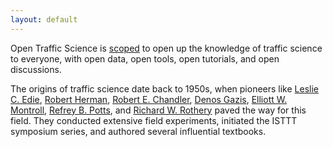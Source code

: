 ```yaml
---
layout: default
---
```

Open Traffic Science is [scoped](https://www.opentraffic.science/scope) to open up the knowledge of traffic science to everyone, with open data, open tools, open tutorials, and open discussions.

The origins of traffic science date back to 1950s, when pioneers like [Leslie C. Edie](https://www.informs.org/Explore/History-of-O.R.-Excellence/Biographical-Profiles/Edie-Leslie-C), [Robert Herman](https://www.nae.edu/188205/ROBERT-HERMAN-19141997), [Robert E. Chandler](https://www.informs.org/Recognizing-Excellence/Award-Recipients/Robert-E.-Chandler), [Denos Gazis](https://www.informs.org/Explore/History-of-O.R.-Excellence/Biographical-Profiles/Gazis-Denos-C), [Elliott W. Montroll](https://www.informs.org/Explore/History-of-O.R.-Excellence/Biographical-Profiles/Montroll-Elliott-W), [Refrey B. Potts](https://www.informs.org/Explore/History-of-O.R.-Excellence/Biographical-Profiles/Potts-Renfrey-B), and [Richard W. Rothery](https://www.informs.org/Explore/History-of-O.R.-Excellence/Biographical-Profiles/Rothery-Richard-W) paved the way for this field. They conducted extensive field experiments, initiated the ISTTT symposium series, and authored several influential textbooks. 
<!-- Today, with the rise of connected and automated vehicles (CAVs), along with advancements in artificial intelligence (AI), traffic science can be revisited and enhanced through these emerging technologies. -->